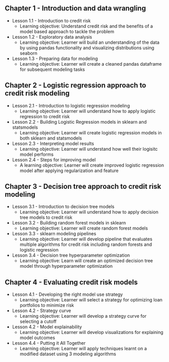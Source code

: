 ## Chapter 1 - Introduction and data wrangling
   * Lesson 1.1 - Introduction to credit risk
     * Learning objective: Understand credit risk and the benefits of a model based approach to tackle the problem
   * Lesson 1.2 - Exploratory data analysis
     * Learning objective: Learner will build an understanding of the data by using pandas functionality and visualizing distributions using seaborn
   * Lesson 1.3 - Preparing data for modeling
     * Learning objective: Learner will create a cleaned pandas dataframe for subsequent modeling tasks
## Chapter 2 - Logistic regression approach to credit risk modeling
   * Lesson 2.1 - Introduction to logistic regression modeling
     * Learning objective: Learner will understand how to apply logistic regression to credit risk
   * Lesson 2.2 - Building Logistic Regression models in sklearn and statsmodels
     * Learning objective: Learner will create logistic regression models in both sklearn and statsmodels
   * Lesson 2.3 - Interpreting model results
     * Learning objective: Learner will understand how well their logisitc model performs
   * Lesson 2.4 - Steps for improving model
     * A learning objective: Learner will create improved logistic regression model after applying
       regularization and feature
## Chapter 3 - Decision tree approach to credit risk modeling
   * Lesson 3.1 - Introduction to decision tree models
     * Learning objective: Learner will understand how to apply decision tree models to credit risk
   * Lesson 3.2 - Building random forest models in sklearn
     * Learning objective: Learner will create random forest models
   * Lesson 3.3 - sklearn modeling pipelines
     * Learning objective: Learner will develop pipeline that evaluates multiple algorithms for credit risk
       including random forests and logistic regression
   * Lesson 3.4 - Decision tree hyperparameter optimization
     * Learning objective: Learn will create an optimized decision tree model through hyperparameter optimization
## Chapter 4 - Evaluating credit risk models
   * Lesson 4.1 - Developing the right model use strategy
      * Learning objective: Learner will select a strategy for optimizing loan portfolios to minimize risk
   * Lesson 4.2 - Strategy curve
     * Learning objective: Learner will develop a strategy curve for selecting a cutoff
   * Lesson 4.2 - Model explainability
     * Learning objective: Learner will develop visualizations for explaining model outcomes
   * Lesson 4.4 - Putting it All Together
     * Learning objective: Learner will apply techniques learnt on a modified dataset using 3 modeling algorithms
